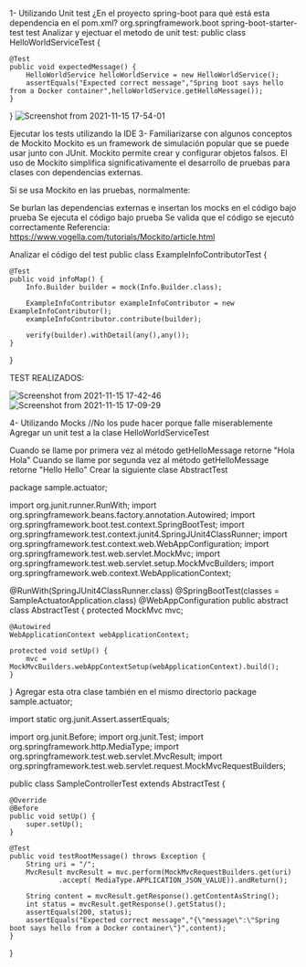 1- Utilizando Unit test
¿En el proyecto spring-boot para qué está esta dependencia en el pom.xml?
		<dependency>
			<groupId>org.springframework.boot</groupId>
			<artifactId>spring-boot-starter-test</artifactId>
			<scope>test</scope>
		</dependency>
Analizar y ejectuar el metodo de unit test:
public class HelloWorldServiceTest {

	@Test
	public void expectedMessage() {
		HelloWorldService helloWorldService = new HelloWorldService();
		assertEquals("Expected correct message","Spring boot says hello from a Docker container",helloWorldService.getHelloMessage());
	}
	
}
![Screenshot from 2021-11-15 17-54-01](https://user-images.githubusercontent.com/48757813/141852364-61786539-5c8b-4f14-8274-40660031aa4c.png)


Ejecutar los tests utilizando la IDE
3- Familiarizarse con algunos conceptos de Mockito
Mockito es un framework de simulación popular que se puede usar junto con JUnit. Mockito permite crear y configurar objetos falsos. El uso de Mockito simplifica significativamente el desarrollo de pruebas para clases con dependencias externas.

Si se usa Mockito en las pruebas, normalmente:

Se burlan las dependencias externas e insertan los mocks en el código bajo prueba
Se ejecuta el código bajo prueba
Se valida que el código se ejecutó correctamente
Referencia: https://www.vogella.com/tutorials/Mockito/article.html

Analizar el código del test
public class ExampleInfoContributorTest {

	@Test
	public void infoMap() {
		Info.Builder builder = mock(Info.Builder.class);
		
		ExampleInfoContributor exampleInfoContributor = new ExampleInfoContributor();
		exampleInfoContributor.contribute(builder);
		
		verify(builder).withDetail(any(),any());
	}
}

TEST REALIZADOS: 

![Screenshot from 2021-11-15 17-42-46](https://user-images.githubusercontent.com/48757813/141852421-490da3fa-007e-4b18-830c-0249874b0920.png)
![Screenshot from 2021-11-15 17-09-29](https://user-images.githubusercontent.com/48757813/141852426-cecc4478-5419-4156-85d5-e2d7d31ea0ae.png)


4- Utilizando Mocks //No los pude hacer porque falle miserablemente
Agregar un unit test a la clase HelloWorldServiceTest

Cuando se llame por primera vez al método getHelloMessage retorne "Hola Hola"
Cuando se llame por segunda vez al método getHelloMessage retorne "Hello Hello"
Crear la siguiente clase AbstractTest

package sample.actuator;

import org.junit.runner.RunWith;
import org.springframework.beans.factory.annotation.Autowired;
import org.springframework.boot.test.context.SpringBootTest;
import org.springframework.test.context.junit4.SpringJUnit4ClassRunner;
import org.springframework.test.context.web.WebAppConfiguration;
import org.springframework.test.web.servlet.MockMvc;
import org.springframework.test.web.servlet.setup.MockMvcBuilders;
import org.springframework.web.context.WebApplicationContext;

@RunWith(SpringJUnit4ClassRunner.class)
@SpringBootTest(classes = SampleActuatorApplication.class)
@WebAppConfiguration
public abstract class AbstractTest {
    protected MockMvc mvc;

    @Autowired
    WebApplicationContext webApplicationContext;

    protected void setUp() {
        mvc = MockMvcBuilders.webAppContextSetup(webApplicationContext).build();
    }
}
Agregar esta otra clase también en el mismo directorio
package sample.actuator;

import static org.junit.Assert.assertEquals;

import org.junit.Before;
import org.junit.Test;
import org.springframework.http.MediaType;
import org.springframework.test.web.servlet.MvcResult;
import org.springframework.test.web.servlet.request.MockMvcRequestBuilders;


public class SampleControllerTest extends AbstractTest {

    @Override
    @Before
    public void setUp() {
        super.setUp();
    }

    @Test
    public void testRootMessage() throws Exception {
        String uri = "/";
        MvcResult mvcResult = mvc.perform(MockMvcRequestBuilders.get(uri)
                .accept( MediaType.APPLICATION_JSON_VALUE)).andReturn();

        String content = mvcResult.getResponse().getContentAsString();
        int status = mvcResult.getResponse().getStatus();
        assertEquals(200, status);
        assertEquals("Expected correct message","{\"message\":\"Spring boot says hello from a Docker container\"}",content);
    }
}
